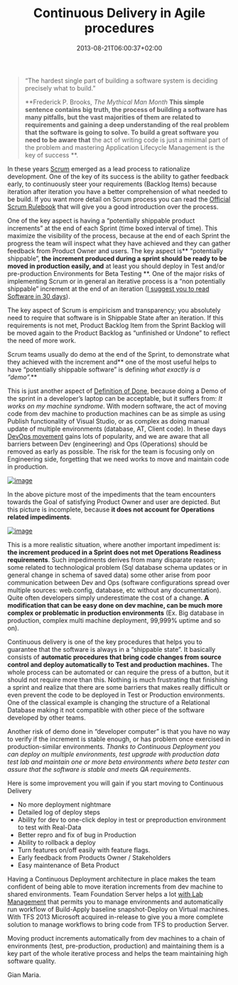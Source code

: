 ﻿---
title: "Continuous Delivery in Agile procedures"
description: ""
date: 2013-08-21T06:00:37+02:00
draft: false
tags: [Agile]
categories: [Agile]
---
> “The hardest single part of building a software system is deciding precisely what to build.”
> 
> **Frederick P. Brooks, *The Mythical Man Month* **This simple sentence contains big truth, the process of building a software has many pitfalls, but the vast majorities of them are related to requirements and gaining a deep understanding of the real problem that the software is going to solve. To build a great software you need to be aware that** the act of writing code is just a minimal part of the problem and mastering Application Lifecycle Management is the key of success **.

In these years [Scrum](http://www.scrum.org/) emerged as a lead process to rationalize development. One of the key of its success is the ability to gather feedback early, to continuously steer your requirements (Backlog Items) because iteration after iteration you have a better comprehension of what needed to be build. If you want more detail on Scrum process you can read the [Official Scrum Rulebook](http://www.scrum.org/Scrum-Guides) that will give you a good introduction over the process.

One of the key aspect is having a “potentially shippable product increments” at the end of each Sprint (time boxed interval of time). This maximize the visibility of the process, because at the end of each Sprint the progress the team will inspect what they have achieved and they can gather feedback from Product Owner and users. The key aspect is** “potentially shippable”, **the increment produced during a sprint should be ready to be moved in production easily, and** at least you should deploy in Test and/or pre-production Environments for Beta Testing **. One of the major risks of implementing Scrum or in general an iterative process is a “non potentially shippable” increment at the end of an iteration ([I suggest you to read Software in 30 days](http://www.amazon.com/Software-30-Days-Customers-Competitors/dp/1118206665)).

The key aspect of Scrum is empiricism and transparency; you absolutely need to require that software is in Shippable State after an iteration. If this requirements is not met, Product Backlog Item from the Sprint Backlog will be moved again to the Product Backlog as “unfinished or Undone” to reflect the need of more work.

Scrum teams usually do demo at the end of the Sprint, to demonstrate what they achieved with the increment and** one of the most useful helps to have “potentially shippable software” is defining *what exactly is a “demo”.***

This is just another aspect of [Definition of Done](http://www.scrum.org/About/All-Articles/articleType/ArticleView/articleId/548/Definition-of-Done), because doing a Demo of the sprint in a developer’s laptop can be acceptable, but it suffers from: *It works on my machine syndrome*. With modern software, the act of moving code from dev machine to production machines can be as simple as using Publish functionality of Visual Studio, or as complex as doing manual update of multiple environments (database, AT, Client code). In these days [DevOps movement](http://dev2ops.org/2010/02/what-is-devops/) gains lots of popularity, and we are aware that all barriers between Dev (engineering) and Ops (Operations) should be removed as early as possible. The risk for the team is focusing only on Engineering side, forgetting that we need works to move and maintain code in production.

[![image](http://www.codewrecks.com/blog/wp-content/uploads/2013/08/image_thumb17.png "image")](http://www.codewrecks.com/blog/wp-content/uploads/2013/08/image17.png)

In the above picture most of the impediments that the team encounters towards the Goal of satisfying Product Owner and user are depicted. But this picture is incomplete, because  **it does not account for Operations related impediments**.

[![image](http://www.codewrecks.com/blog/wp-content/uploads/2013/08/image_thumb18.png "image")](http://www.codewrecks.com/blog/wp-content/uploads/2013/08/image18.png)

This is a more realistic situation, where another important impediment is:  **the increment produced in a Sprint does not met Operations Readiness requirements**. Such impediments derives from many disparate reason; some related to technological problem (Sql database schema updates or in general change in schema of saved data) some other arise from poor communication between Dev and Ops (software configurations spread over multiple sources: web.config, database, etc without any documentation). Quite often developers simply underestimate the cost of a change.  **A modification that can be easy done on dev machine, can be much more complex or problematic in production environments** (Ex. Big database in production, complex multi machine deployment, 99,999% uptime and so on).

Continuous delivery is one of the key procedures that helps you to guarantee that the software is always in a “shippable state”. It basically consists of  **automatic procedures that bring code changes from source control and deploy automatically to Test and production machines.** The whole process can be automated or can require the press of a button, but it should not require more than this. Nothing is much frustrating that finishing a sprint and realize that there are some barriers that makes really difficult or even prevent the code to be deployed in Test or Production environments. One of the classical example is changing the structure of a Relational Database making it not compatible with other piece of the software developed by other teams.

Another risk of demo done in “developer computer” is that you have no way to verify if the increment is stable enough, or has problem once exercised in production-similar environments. *Thanks to Continuous Deployment you can deploy on multiple environments, test upgrade with production data test lab and maintain one or more beta environments where beta tester can assure that the software is stable and meets QA requirements*.

Here is some improvement you will gain if you start moving to Continuous Delivery

- No more deployment nightmare
- Detailed log of deploy steps
- Ability for dev to one-click deploy in test or preproduction environment to test with Real-Data
- Better repro and fix of bug in Production
- Ability to rollback a deploy
- Turn features on/off easily with feature flags.
- Early feedback from Products Owner / Stakeholders
- Easy maintenance of Beta Product

Having a Continuous Deployment architecture in place makes the team confident of being able to move iteration increments from dev machine to shared environments. Team Foundation Server helps a lot [with Lab Management](http://msdn.microsoft.com/en-us/library/vstudio/dd380687.aspx) that permits you to manage environments and automatically run workflow of Build-Apply baseline snapshot-Deploy on Virtual machines. With TFS 2013 Microsoft acquired in-release to give you a more complete solution to manage workflows to bring code from TFS to production Server.

Moving product increments automatically from dev machines to a chain of environments (test, pre-production, production) and maintaining them is a key part of the whole iterative process and helps the team maintaining high software quality.

Gian Maria.

